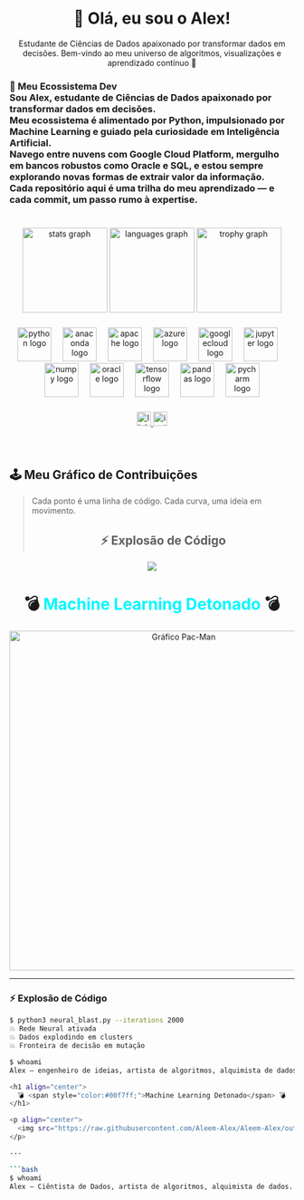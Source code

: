 <h1 align="center">👋 Olá, eu sou o Alex!</h1>

<p align="center">
  Estudante de Ciências de Dados apaixonado por transformar dados em decisões.  
  Bem-vindo ao meu universo de algoritmos, visualizações e aprendizado contínuo 🚀
</p>

###

<h3 align="left">🌱 Meu Ecossistema Dev<br>Sou Alex, estudante de Ciências de Dados apaixonado por transformar dados em decisões.<br>Meu ecossistema é alimentado por Python, impulsionado por Machine Learning e guiado pela curiosidade em Inteligência Artificial.<br>Navego entre nuvens com Google Cloud Platform, mergulho em bancos robustos como Oracle e SQL, e estou sempre explorando novas formas de extrair valor da informação.<br>Cada repositório aqui é uma trilha do meu aprendizado — e cada commit, um passo rumo à expertise.</h3>

###

<br clear="both">

<div align="center">
  <img src="https://github-readme-stats.vercel.app/api?username=Alexnp-dev&hide_title=false&hide_rank=false&show_icons=true&include_all_commits=true&count_private=true&disable_animations=false&theme=merko&locale=en&hide_border=false&order=1&custom_title=Mapa%20de%20Evolu%C3%A7%C3%A3o" height="150" alt="stats graph"  />
  <img src="https://github-readme-stats.vercel.app/api/top-langs?username=Alexnp-dev&locale=en&hide_title=false&layout=compact&card_width=320&langs_count=5&theme=merko&hide_border=false&order=2&custom_title=Meu%20Ecossistema%20Dev" height="150" alt="languages graph"  />
  <img src="https://github-profile-trophy.vercel.app?username=Alexnp-dev&theme=dracula&column=-1&row=1&margin-w=8&margin-h=8&no-bg=false&no-frame=false&order=4" height="150" alt="trophy graph"  />
</div>

###

<div align="center">
  <img src="https://skillicons.dev/icons?i=py" height="60" alt="python logo"  />
  <img width="12" />
  <img src="https://cdn.jsdelivr.net/gh/devicons/devicon/icons/anaconda/anaconda-original.svg" height="60" alt="anaconda logo"  />
  <img width="12" />
  <img src="https://cdn.jsdelivr.net/gh/devicons/devicon/icons/apache/apache-original.svg" height="60" alt="apache logo"  />
  <img width="12" />
  <img src="https://cdn.jsdelivr.net/gh/devicons/devicon/icons/azure/azure-original.svg" height="60" alt="azure logo"  />
  <img width="12" />
  <img src="https://cdn.jsdelivr.net/gh/devicons/devicon/icons/googlecloud/googlecloud-original.svg" height="60" alt="googlecloud logo"  />
  <img width="12" />
  <img src="https://cdn.jsdelivr.net/gh/devicons/devicon/icons/jupyter/jupyter-original.svg" height="60" alt="jupyter logo"  />
  <img width="12" />
  <img src="https://cdn.jsdelivr.net/gh/devicons/devicon/icons/numpy/numpy-original.svg" height="60" alt="numpy logo"  />
  <img width="12" />
  <img src="https://cdn.jsdelivr.net/gh/devicons/devicon/icons/oracle/oracle-original.svg" height="60" alt="oracle logo"  />
  <img width="12" />
  <img src="https://cdn.jsdelivr.net/gh/devicons/devicon/icons/tensorflow/tensorflow-original.svg" height="60" alt="tensorflow logo"  />
  <img width="12" />
  <img src="https://cdn.jsdelivr.net/gh/devicons/devicon/icons/pandas/pandas-original.svg" height="60" alt="pandas logo"  />
  <img width="12" />
  <img src="https://cdn.jsdelivr.net/gh/devicons/devicon/icons/pycharm/pycharm-original.svg" height="60" alt="pycharm logo"  />
</div>

###

<div align="center">
  <a href="www.linkedin.com/in/alex-nascimento2025" target="_blank">
    <img src="https://img.shields.io/static/v1?message=LinkedIn&logo=linkedin&label=&color=0077B5&logoColor=white&labelColor=&style=for-the-badge" height="25" alt="linkedin logo"  />
  </a>
  <a href="https://www.instagram.com/alex.nasc.official?igsh=MWx5OTdueGdqaGltdw==" target="_blank">
    <img src="https://img.shields.io/static/v1?message=Instagram&logo=instagram&label=&color=E4405F&logoColor=white&labelColor=&style=for-the-badge" height="25" alt="instagram logo"  />
  </a>
</div>

###

<br clear="both">

## 🕹️ Meu Gráfico de Contribuições
> Cada ponto é uma linha de código. Cada curva, uma ideia em movimento.
>
> <h2 align="center">⚡ Explosão de Código</h2>

<p align="center">
  <img src="https://readme-typing-svg.demolab.com?font=Fira+Code&size=22&pause=1000&color=00F7FF&center=true&vCenter=true&width=700&lines=$+python3+neural_blast.py+--iterations+2000;💥+Rede+Neural+ativada;💥+Dados+explodindo+em+clusters;💥+Fronteira+de+decisão+em+mutação;$+whoami;Alex+—+engenheiro+de+ideias,+artista+de+algoritmos,+alquimista+de+dados" />
</p>

<h1 align="center">
  💣 <span style="color:#00f7ff;">Machine Learning Detonado</span> 💣
</h1>

<p align="center">
  <img src="https://raw.githubusercontent.com/Aleem-Alex/Aleem-Alex/output/pacman-contribution-graph-dark.svg" width="600" alt="Gráfico Pac-Man">
</p>

---

### ⚡ Explosão de Código

```bash
$ python3 neural_blast.py --iterations 2000
💥 Rede Neural ativada
💥 Dados explodindo em clusters
💥 Fronteira de decisão em mutação

$ whoami
Alex — engenheiro de ideias, artista de algoritmos, alquimista de dados.

<h1 align="center">
  💣 <span style="color:#00f7ff;">Machine Learning Detonado</span> 💣
</h1>

<p align="center">
  <img src="https://raw.githubusercontent.com/Aleem-Alex/Aleem-Alex/output/pacman-contribution-graph-dark.svg" width="600" alt="Gráfico Pac-Man">
</p>

---

```bash
$ whoami
Alex — Ciêntista de Dados, artista de algoritmos, alquimista de dados.
